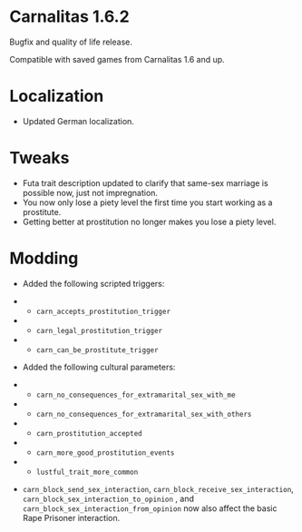 # Carnalitas 1.6.2

Bugfix and quality of life release.

Compatible with saved games from Carnalitas 1.6 and up.

# Localization

* Updated German localization.

# Tweaks

* Futa trait description updated to clarify that same-sex marriage is possible now, just not impregnation.
* You now only lose a piety level the first time you start working as a prostitute.
* Getting better at prostitution no longer makes you lose a piety level.

# Modding

* Added the following scripted triggers:
* * `carn_accepts_prostitution_trigger`
* * `carn_legal_prostitution_trigger`
* * `carn_can_be_prostitute_trigger`

* Added the following cultural parameters:
* * `carn_no_consequences_for_extramarital_sex_with_me`
* * `carn_no_consequences_for_extramarital_sex_with_others`
* * `carn_prostitution_accepted`
* * `carn_more_good_prostitution_events`
* * `lustful_trait_more_common`

* `carn_block_send_sex_interaction`, `carn_block_receive_sex_interaction`, `carn_block_sex_interaction_to_opinion` , and `carn_block_sex_interaction_from_opinion` now also affect the basic Rape Prisoner interaction.